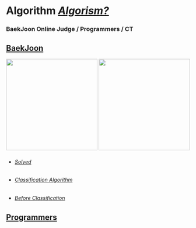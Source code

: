 # Algorithm  *[Algorism?](https://mattlee.tistory.com/52)*

### BaekJoon Online Judge / Programmers / CT
## [BaekJoon](https://www.acmicpc.net/user/q9922000)
<a href="https://solved.ac/q9922000"><img width="250" src="http://mazassumnida.wtf/api/v2/generate_badge?boj=q9922000"/></a>
<a href="https://www.acmicpc.net/user/q9922000"><img width="250" src="http://mazandi.herokuapp.com/api?handle=q9922000&theme=cold"/></a>
- ###### [Solved](https://www.acmicpc.net/user/q9922000)
- ###### [Classification Algorithm](https://github.com/nn98/Algorithm/tree/master/src/_Algorithm)   
- ###### [Before Classification](https://github.com/nn98/Algorithm/tree/master/src/BaekJoon)   


## [Programmers](https://career.programmers.co.kr/pr/jkllhgb_7523)
